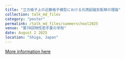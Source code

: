```yaml
---
title: "立方格子上の近藤格子模型における光誘起磁気転移の理論"
collection: talk_md_files
category: "poster"
permalink: /talk_md_files/summerschool2025
venue: "第70回物性若手夏の学校"
date: August 2 2025
location: "Shiga, Japan"
---
```


[More information here](https://cmpss.jp/)
